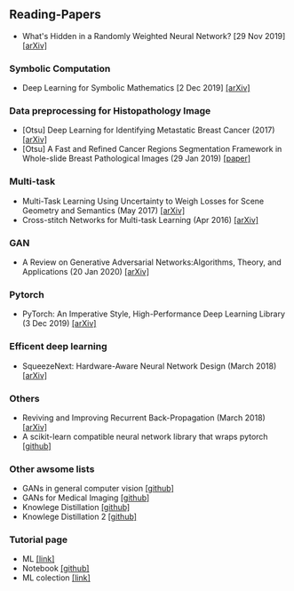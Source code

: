 ## Reading-Papers
- What's Hidden in a Randomly Weighted Neural Network? [29 Nov 2019] [[arXiv]](https://arxiv.org/abs/1911.13299v1) 
### Symbolic Computation
- Deep Learning for Symbolic Mathematics [2 Dec 2019] [[arXiv]](https://arxiv.org/abs/1912.01412v1)
### Data preprocessing for Histopathology Image
- [Otsu] Deep Learning for Identifying Metastatic Breast Cancer (2017) [[arXiv]](https://arxiv.org/pdf/1606.05718.pdf)
- [Otsu] A Fast and Refined Cancer Regions Segmentation Framework in Whole-slide Breast Pathological Images (29 Jan 2019) [[paper]](https://www.nature.com/articles/s41598-018-37492-9)
### Multi-task
- Multi-Task Learning Using Uncertainty to Weigh Losses for Scene Geometry and Semantics (May 2017) [[arXiv]](https://arxiv.org/pdf/1705.07115.pdf)
- Cross-stitch Networks for Multi-task Learning (Apr 2016) [[arXiv]](https://arxiv.org/abs/1604.03539)
### GAN
- A Review on Generative Adversarial Networks:Algorithms, Theory, and Applications (20 Jan 2020) [[arXiv]](https://arxiv.org/pdf/2001.06937.pdf)
### Pytorch
- PyTorch: An Imperative Style, High-Performance Deep Learning Library (3 Dec 2019) [[arXiv]](https://arxiv.org/abs/1912.01703)
### Efficent deep learning
- SqueezeNext: Hardware-Aware Neural Network Design (March 2018) [[arXiv]](https://arxiv.org/abs/1803.10615)
### Others
- Reviving and Improving Recurrent Back-Propagation (March 2018) [[arXiv]](https://arxiv.org/abs/1803.06396)
- A scikit-learn compatible neural network library that wraps pytorch [[github]](https://github.com/skorch-dev/skorch?fbclid=IwAR3euZYNFNvwEo5Mm-c1_FI2s2k1khjbZSuJxKywSwgmu6-a6hpbCCehoRs)
### Other awsome lists
- GANs in general computer vision [[github]](https://github.com/nightrome/really-awesome-gan)
- GANs for Medical Imaging [[github]](https://github.com/xinario/awesome-gan-for-medical-imaging)
- Knowlege Distillation [[github]](https://github.com/dkozlov/awesome-knowledge-distillation)
- Knowlege Distillation 2 [[github]](https://github.com/FLHonker/Awesome-Knowledge-Distillation)
### Tutorial page
- ML [[link]](https://madewithml.com/topics/)
- Notebook [[github]](https://github.com/jupyter/jupyter/wiki/A-gallery-of-interesting-Jupyter-Notebooks)
- ML colection [[link]](https://madewithml.com/collections/)

